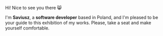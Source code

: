 Hi! Nice to see you there 😸

I'm **Saviusz**, a **software developer** based in Poland, and I'm pleased to be your guide to this exhibition of my works. Please, take a seat and make yourself comfortable.
